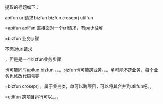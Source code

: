 
提取的标题如下：

apifun  url请求
bizfun
bizfun croseprj
utilfun

=apifun   apiFun  直接面对一个url请求，有path注解


=bizfun 业务步骤

不面对url请求

，但是是一个bizfun业务步骤

也可能同时apifun  bizfun
。。。bizfun也可能跨业务。。。单可能不跨业务，每个业务也修改代码需要


=bizfun croseprj 
，属于业务类，单可以跨项目，可以将其合并到utilfun吧。。


=utilfun  跨项目运行可以。。。


